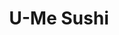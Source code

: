 ---
layout: place
title: U-Me Sushi
permalink: /new-york/woodhaven/u-me-sushi.html
stateAbbr: NY
stateName: New York
cityName: Woodhaven
seo:
  type: restaurant
  links: https://umesushiqueens.com/
place_id: ChIJncjM5PxdwokR9tFh1SRh_Go
photos:
  - name: >-
      places/ChIJncjM5PxdwokR9tFh1SRh_Go/photos/AeeoHcJjpwcbnERxi6Lo2ieoaxI8ui2jAnYtbLQWq2su_CqRxbTOYp8KqzAc1pOCTUOJ4IfN_PUfo8LsWiAJrkt1kSpx4Bbr0Sor6OoSXGR1w4PG1yl18FR3WdzT4Oh9875jLZPXGdz6kXv167lcJAY3Mu-AnYHF027rU0PUi28x9kKMtneJmPUYlYD23NO7UmL7aZHv_8hSY3Imr-7rD6j2PKaX0pBX6VqVw_QbxPcdLsEDnLNa7E-gn-flwW-jS9h_Ic64-ZFkQI7osQ-w3TuASWypMfVN4G3CQwUHlviLxrk9NcXhB-ATQeh6SsT8L5g9V0oa-Vkd7Wa7usk98ABunT-dudGpDKrK_SLQyvy5jZwJiJRBx_EOGPIqzrUl80rrJvLSK7WZ-wchT9KWITbccFQf96fHUWqE6xlqPNmMM0HJFA
    widthPx: 3072
    heightPx: 4080
    authorAttributions:
      - displayName: Jim Ryan
        uri: https://maps.google.com/maps/contrib/110344283172678365745
        photoUri: >-
          https://lh3.googleusercontent.com/a-/ALV-UjWTVgAKhkpsRFPKcH803ki4fR3oc7x3BPYTVurLDTjq1EC0c3sBnw=s100-p-k-no-mo
    flagContentUri: >-
      https://www.google.com/local/imagery/report/?cb_client=maps_api_places.places_api&image_key=!1e10!2sCIHM0ogKEICAgICug-W_ag&hl=en-US
    googleMapsUri: >-
      https://www.google.com/maps/place//data=!3m4!1e2!3m2!1sCIHM0ogKEICAgICug-W_ag!2e10!4m2!3m1!1s0x89c25dfce4ccc89d:0x6afc6124d561d1f6
  - name: >-
      places/ChIJncjM5PxdwokR9tFh1SRh_Go/photos/AeeoHcJYIH9wcN4jiC5eyduFo2nIMW5Lqu6sxjkaN6W0Hc3vVV8IFXmKPLc7vCf3y1V4MJMzZQhLbbFjmnhfoLqlp2fadSvfFHbQrLPLuoBXN-ZD8WvS64cVhBPpAyIga0SERELWFl1gjzb2YCSHA3UuIgh3QRfJmVSK-q44W7kjAEV01qsYRg8gKk73Ibk8hwrnIfCNtiOj545lVZEDWTsytMg6dpQuLSV2eW9mXWQrlOLurBamvzfaJTJY19Pxk5-CgwPQkWbSwo8V73RRp-zJ0g3L-s9H06OiqvLiRE2kCMqMpw
    widthPx: 1280
    heightPx: 1707
    authorAttributions:
      - displayName: U-Me Sushi
        uri: https://maps.google.com/maps/contrib/107227661846027485290
        photoUri: >-
          https://lh3.googleusercontent.com/a-/ALV-UjXwF46e_BExh_BwATcxmujEqtUoVljPqBvyRGkIhu140SPdGvs=s100-p-k-no-mo
    flagContentUri: >-
      https://www.google.com/local/imagery/report/?cb_client=maps_api_places.places_api&image_key=!1e10!2sAF1QipPmzTlNbYkMyTTDWE84Oeqt4isTZR-udXgD1vpS&hl=en-US
    googleMapsUri: >-
      https://www.google.com/maps/place//data=!3m4!1e2!3m2!1sAF1QipPmzTlNbYkMyTTDWE84Oeqt4isTZR-udXgD1vpS!2e10!4m2!3m1!1s0x89c25dfce4ccc89d:0x6afc6124d561d1f6
  - name: >-
      places/ChIJncjM5PxdwokR9tFh1SRh_Go/photos/AeeoHcJOB-WiOrra061HFun695qA-d77wcLTh3OM1cF3aEYpltXsMYkAqFztA4yG7sNP5iN9FBey3KJWRgWWFZvJxvibEm2z93cmDUT964LpQUrFPK5i9FDTrOgXbNC1ChGQ8m9zj5ALb50PB93y3BuRGNTS7eLw6fVFHKVji8KRHMfJLhD3cD3_ixPenK0YEE7L8T9SB9BMHU2O1GARqBFgcgGf4Ad8GNenzCbZJV3GOnH5Itd4IB8z9e_uuPeR5msOWRHg4Zd65-zo1XHeeoIWNk72iE2tFzoeJkgO6JWtOVn3EmKRr-RhrYwY6XWGr2xm-cGheygvYSTwJ5TH1P9H0g4hx882FG_ksB7h9jnJNa81ngV6J-1joId1qHIVFOKCXtBzzMfrpvKyPOGJr_r3KWj65rLYgJ7zBtqzKmk7jCfoo35A
    widthPx: 3600
    heightPx: 4800
    authorAttributions:
      - displayName: Vanesa Corder
        uri: https://maps.google.com/maps/contrib/117524763012059048311
        photoUri: >-
          https://lh3.googleusercontent.com/a/ACg8ocInyv0m38zB-Ypz5mtBAg7TJvGfgwHcc4ugIXYGIb9_A_4DDg=s100-p-k-no-mo
    flagContentUri: >-
      https://www.google.com/local/imagery/report/?cb_client=maps_api_places.places_api&image_key=!1e10!2sCIHM0ogKEICAgIDf3o2zkwE&hl=en-US
    googleMapsUri: >-
      https://www.google.com/maps/place//data=!3m4!1e2!3m2!1sCIHM0ogKEICAgIDf3o2zkwE!2e10!4m2!3m1!1s0x89c25dfce4ccc89d:0x6afc6124d561d1f6
  - name: >-
      places/ChIJncjM5PxdwokR9tFh1SRh_Go/photos/AeeoHcL6TtviADvyi5RS55ove_DbIpdP0VhLAtOmk8p0vV0yvQhrZA3_nSZlhlgABc5e6ze2TTCZRn22yYGxHGY6Ol_FZnETi3gUm7UQAu2w5wAumhG8rcOBU-wc3pseDtx5oOJUkpjRmwmmbvNLnusztFiSM5rghgJ_4t-n_xpivsn1XT1NvkyFFrPdIX1VPX5l9mduRayPwx933Y2e6nW1YBWyTVlqtPCAcqfxTLcV4hOSslBBIDBfNQxeQrk6QfbcnlEJ81oympU_fszlwCXl8JjttGEulkW66QAWdOm8Sxw6Jw
    widthPx: 3024
    heightPx: 4032
    authorAttributions:
      - displayName: U-Me Sushi
        uri: https://maps.google.com/maps/contrib/107227661846027485290
        photoUri: >-
          https://lh3.googleusercontent.com/a-/ALV-UjXwF46e_BExh_BwATcxmujEqtUoVljPqBvyRGkIhu140SPdGvs=s100-p-k-no-mo
    flagContentUri: >-
      https://www.google.com/local/imagery/report/?cb_client=maps_api_places.places_api&image_key=!1e10!2sAF1QipPvydlxQvm_EfV1L0CKngnOQQzPYDxajJQ8oBq2&hl=en-US
    googleMapsUri: >-
      https://www.google.com/maps/place//data=!3m4!1e2!3m2!1sAF1QipPvydlxQvm_EfV1L0CKngnOQQzPYDxajJQ8oBq2!2e10!4m2!3m1!1s0x89c25dfce4ccc89d:0x6afc6124d561d1f6
  - name: >-
      places/ChIJncjM5PxdwokR9tFh1SRh_Go/photos/AeeoHcKBXjW6Fl671fxYH7MNVsE1xqeqeUIgPP7IROgPklCFaB62pP9E69wJLq5VagMJm4n7U48wrJXfG_7OnTOSAOkltE6ZRgWIQ9z5PMow1ZvfAUgJRs_aK4cvPAZlAwzuEb13PjLdVMyIox4WjXeDqH7qMfS3795mxhqwQbnl1iFvrexlNT8PUbrwRQ2Xtlgy_TmZLCPHhD3uILYGt_dS7FAgzM_NCLPBpOtJN-6JOAU-qQIg0-fmMkDv6PEq821oAR0SzpXA-fGXAe1Jh6QTPPYbjrwLLM6ELF55upa5LfE6XyEDldClmHOxkUlVRmRqaa0OrnzgPU77I8b6-t2R5F8ID0Qbgk4VkeUUH6HANX5IDGOGHnZthwTOSCgCaajozN7Qmxts2gAoubz4oqmi2us_gNEm-dS289v9UsEhoBw9RisR
    widthPx: 4032
    heightPx: 3024
    authorAttributions:
      - displayName: Shivaul Tulsi
        uri: https://maps.google.com/maps/contrib/104997399092387463697
        photoUri: >-
          https://lh3.googleusercontent.com/a-/ALV-UjWA_guWpVfFqsVegrtyKl3Fp1LqfC4QVL_LY6YhajvI7snewG53cQ=s100-p-k-no-mo
    flagContentUri: >-
      https://www.google.com/local/imagery/report/?cb_client=maps_api_places.places_api&image_key=!1e10!2sCIHM0ogKEICAgICOwZXLjQE&hl=en-US
    googleMapsUri: >-
      https://www.google.com/maps/place//data=!3m4!1e2!3m2!1sCIHM0ogKEICAgICOwZXLjQE!2e10!4m2!3m1!1s0x89c25dfce4ccc89d:0x6afc6124d561d1f6
  - name: >-
      places/ChIJncjM5PxdwokR9tFh1SRh_Go/photos/AeeoHcJfgjmWyprz5reKex1_-lNNKZPBL7oZrlWV9T5PVHjbbfGLL92dqxvcgMhuk41FXe5qmms8wgGG6CanqGoUgDMcdkT7dFDGSkdAi2I1JZZJvBbf6C-fs6UNryFAdE2LcG_HtFLuu8lLyxMgzh5P5vbSPc5AGHMn_3jQUxm22LfcL91dGjod_EuyTBSoNi0TluX8dBdEnnPpHc792XvPYZ0yx6hfi70zFVsBteuZsFyjmSY8gKzaO6-zYoTGIe0ZtNVvdNvwQYnkxKOUs-_SYc0F2xBr-P4I88bNw6C--Z-N14S9a2AK6yE_U9bCThUA1g131d1CoBzPHivfkKP1mZGEf6uYUD_R_m2P7Si0ga6BjL5qr8WgxGZjCRSkuldsMKa8YsgfNVahaEX1f0zyQuay4qBgGYvBABcchzK-hor9WOQy
    widthPx: 3024
    heightPx: 4032
    authorAttributions:
      - displayName: Jose Snchz
        uri: https://maps.google.com/maps/contrib/108814522067967017351
        photoUri: >-
          https://lh3.googleusercontent.com/a/ACg8ocIY50A7iFbKY6RUdujlYrNDBkPRWvYCOeficVyOZa1TAmwiOA=s100-p-k-no-mo
    flagContentUri: >-
      https://www.google.com/local/imagery/report/?cb_client=maps_api_places.places_api&image_key=!1e10!2sCIHM0ogKEICAgID70o7RsQE&hl=en-US
    googleMapsUri: >-
      https://www.google.com/maps/place//data=!3m4!1e2!3m2!1sCIHM0ogKEICAgID70o7RsQE!2e10!4m2!3m1!1s0x89c25dfce4ccc89d:0x6afc6124d561d1f6
  - name: >-
      places/ChIJncjM5PxdwokR9tFh1SRh_Go/photos/AeeoHcL8SAXU5uo8UFH5sP_pfQue5-0x95tf9UbylqVJfTxSozp7c85ILaBaczpCoPd_ZtoYP6uzvOdCO-C36Y7KGD8oMMwZPP9BTRSYqBvVobyAwoHBsGtNG1nUgteNchv8fQi-CccY1y3cgzCpTXXrSUsiTo_V2SPwxk_4XaYIKiV8TyvEfVEix3AaahefLSOovDJdsJ5cCqm4UsSuyjKvvdjMFyx6eW194RrOKlYtVEkbLh9OFUpptatj8eLmKWzRdIF9qVOLfMPG5_w7rXbk4NSz6lxQDKYEj6dioSrr5rskgbhP_B87IKK2spCqNycmHe8ssc99IOqOmJp1G3gYSxVjsbbHpMeNPkTL3G4TX-9hvmpruEul-rlDhjeovbZMpXDpySLKcDWDqC6sZ7ahMEz2wXQ7uJaVa0DUjY2oTHMuUusT
    widthPx: 3072
    heightPx: 4080
    authorAttributions:
      - displayName: 'Null'
        uri: https://maps.google.com/maps/contrib/115011092444066010696
        photoUri: >-
          https://lh3.googleusercontent.com/a-/ALV-UjUdNWWVGq-lrvBOJl36H8XhO5G42fSkqLAW4o7pN0Nk-5iNSw=s100-p-k-no-mo
    flagContentUri: >-
      https://www.google.com/local/imagery/report/?cb_client=maps_api_places.places_api&image_key=!1e10!2sCIHM0ogKEICAgICX9aW42gE&hl=en-US
    googleMapsUri: >-
      https://www.google.com/maps/place//data=!3m4!1e2!3m2!1sCIHM0ogKEICAgICX9aW42gE!2e10!4m2!3m1!1s0x89c25dfce4ccc89d:0x6afc6124d561d1f6
  - name: >-
      places/ChIJncjM5PxdwokR9tFh1SRh_Go/photos/AeeoHcJ2FHX3sfj9GG6Cbx5ph9R-Fn7xUfhnlUp6_-umN8ytmQVPFDecyU0RsVp9o0yL5AzQ9pyKW56Iv7m12SOCvSMdYhmrv2uxiTj7Dh-J8dn7zlm--ELWly4d2MmC5P9Utex2H8eIxvVhsdmOl5HQJCbgkRDIGAXwde8lMFP6SqukEvkQ21LvKV9e5JanbgmW-CCFYOEVgEqWZuj8BKmwfOh4oM9jl7E-H1T1-aGY15EyQxKnwOdX6Vvf-0odVQJNLku6YweiL6_RJeyA2zz-cK_dHFACvTL_hi_R1s1_r-Xc4czDFGuNydKzBhNl_vEdMDo7xPN5Tfm_A5tG-xIbneXhkIlEG_x1HLlWvorqwIVs8yiykPwbLDuJWXB42cgJtDlHt03btb9txNZp76O_CVI7RmpgGi3YKUpMqViiD5KPlI4
    widthPx: 4000
    heightPx: 3000
    authorAttributions:
      - displayName: Petal Jarvis
        uri: https://maps.google.com/maps/contrib/102487472119048059166
        photoUri: >-
          https://lh3.googleusercontent.com/a/ACg8ocL1n9P67owNa5wYNne39pt0Y0CaFD4PW5dvanQIV0CiRdrY2A=s100-p-k-no-mo
    flagContentUri: >-
      https://www.google.com/local/imagery/report/?cb_client=maps_api_places.places_api&image_key=!1e10!2sCIHM0ogKEICAgICT7Z3O4AE&hl=en-US
    googleMapsUri: >-
      https://www.google.com/maps/place//data=!3m4!1e2!3m2!1sCIHM0ogKEICAgICT7Z3O4AE!2e10!4m2!3m1!1s0x89c25dfce4ccc89d:0x6afc6124d561d1f6
  - name: >-
      places/ChIJncjM5PxdwokR9tFh1SRh_Go/photos/AeeoHcJpzUckicQlyQoDJ68eY7HvtbrJwBba7MHIv7G5ksycFV6JuEEYQ6SnFAgjrfOJuatOTdTTgzdLb6kbpdzQn2O757d3dbM9R0UdEJjOHdYH3vKJK5lKrXZtKPrGz1_ic9RDOLyY3KHwVMSCsJk9tL51IgBXfm_aIgiB1kzjaTiGT9ST_MVl_3WT1Kj92CfIHBsFcEbpyYAUBHbLTSG2957Z4bbQghs3xj3faHXaDj6wprBz8Noz_3Zq0OO6s7UCYRI3hdgo_UNUqHi-5GdGJQ5vB6Q5wiBcWP59UXedlptFO7Qm1GAqOTClQ5QsMaDUzvWBEflZU71NoG60-qZkBNup89po_D8HIBp1EtftIHTxwFHT0o7EkDfFfxkmd1N-HAfROiYSu8OysfvTUUBIQboc4u8yYH2dFN1a1SjTgcwGwQ
    widthPx: 3024
    heightPx: 4032
    authorAttributions:
      - displayName: Jhoanna
        uri: https://maps.google.com/maps/contrib/105311689604016587952
        photoUri: >-
          https://lh3.googleusercontent.com/a-/ALV-UjUW7JeifU7kbDtsJ92eCgoXhOUy88cnO_dR4arb6yVCwgeDVL_fZw=s100-p-k-no-mo
    flagContentUri: >-
      https://www.google.com/local/imagery/report/?cb_client=maps_api_places.places_api&image_key=!1e10!2sCIHM0ogKEICAgICLjJW4Bw&hl=en-US
    googleMapsUri: >-
      https://www.google.com/maps/place//data=!3m4!1e2!3m2!1sCIHM0ogKEICAgICLjJW4Bw!2e10!4m2!3m1!1s0x89c25dfce4ccc89d:0x6afc6124d561d1f6
  - name: >-
      places/ChIJncjM5PxdwokR9tFh1SRh_Go/photos/AeeoHcKH0OBtrXvdw5ewzZYl55GVUSk_Apd8i7RhnIQpr0buOvFlHkIHAOfD6djYQ338buPOsJOnRSTO52Udmwc6SiNkfaqdHUJDqqAAIuZa7q60nm3vBkDxP_IFhc9Tg9Gtc3V5s83jfCVXMdpx2ccgqfKIgZcfPtlfkNI-a6bVZClwREtWXsE0Ld9BOET38P3bkFcoI2OU-voEDEe7k9CxCGIrimLX0yfhoyRjTC44yVlrUzAz6y4l2iU8BpCfmNfdV5QhQYZxLQU5qMJ8WQlL65NaB6DhuM_ThZ_15LrLCuuv7tahlylS0MtApQg9PWhFjcUvMhx48l_FDi_bPonUbjb8OcDnlY1VDSMEsgCOr1WbESMWyDowlTHy_x5cwudYwKvBjKnD5WLh2krS3l5SmTi1KzdY1Uod0dGjKWLtNu4
    widthPx: 4000
    heightPx: 2992
    authorAttributions:
      - displayName: Lingyun Wang
        uri: https://maps.google.com/maps/contrib/102258014999611575035
        photoUri: >-
          https://lh3.googleusercontent.com/a/ACg8ocJjShelTD3HFxncEqlILdQIdNA74sUgbL4XmEPqt0hZSo2Thw=s100-p-k-no-mo
    flagContentUri: >-
      https://www.google.com/local/imagery/report/?cb_client=maps_api_places.places_api&image_key=!1e10!2sCIHM0ogKEICAgIC4m5acaw&hl=en-US
    googleMapsUri: >-
      https://www.google.com/maps/place//data=!3m4!1e2!3m2!1sCIHM0ogKEICAgIC4m5acaw!2e10!4m2!3m1!1s0x89c25dfce4ccc89d:0x6afc6124d561d1f6
address: 85-09 Jamaica Ave, Woodhaven, NY 11421, USA
street: 85-09 Jamaica Ave
city: Woodhaven
state: NY
zip: '11421'
country: USA
neighborhood: Woodhaven
latitude: '40.692671'
longitude: '-73.858696'
accessibility_options:
  wheelchairAccessibleEntrance: true
  wheelchairAccessibleRestroom: true
  wheelchairAccessibleSeating: true
business_status: OPERATIONAL
name: U-Me Sushi
google_maps_links:
  directionsUri: >-
    https://www.google.com/maps/dir//''/data=!4m7!4m6!1m1!4e2!1m2!1m1!1s0x89c25dfce4ccc89d:0x6afc6124d561d1f6!3e0
  placeUri: https://maps.google.com/?cid=7709143472978121206
  writeAReviewUri: >-
    https://www.google.com/maps/place//data=!4m3!3m2!1s0x89c25dfce4ccc89d:0x6afc6124d561d1f6!12e1
  reviewsUri: >-
    https://www.google.com/maps/place//data=!4m4!3m3!1s0x89c25dfce4ccc89d:0x6afc6124d561d1f6!9m1!1b1
  photosUri: >-
    https://www.google.com/maps/place//data=!4m3!3m2!1s0x89c25dfce4ccc89d:0x6afc6124d561d1f6!10e5
primary_type: Japanese Restaurant
opening_hours:
  regular: null
  current: null
secondary_opening_hours:
  regular:
    weekdayDescriptions: null
    type: null
  current:
    weekdayDescriptions: null
    type: null
phone: (718) 849-6868
price_level: PRICE_LEVEL_MODERATE
price_range: $10 &ndash; $20
rating: '4.2'
rating_count: 0
website: https://umesushiqueens.com/
description: >-
  Discover U-Me Sushi in Woodhaven, NY$$$U-Me Sushi in Woodhaven, NY, stands out
  as a welcoming Japanese restaurant serving fresh sushi rolls, teriyaki, and
  hibachi options in a casual, relaxed atmosphere. This spot emphasizes
  accessibility with features like wheelchair-friendly entrances and seating,
  making it easy for everyone to enjoy a meal without hassle. With moderate
  pricing that keeps things affordable yet satisfying, it's ideal for those
  exploring sushi restaurants near me who appreciate quality ingredients and a
  laid-back vibe. The menu highlights a variety of Japanese dishes that cater to
  different tastes, from light bites to hearty meals, perfect for anyone seeking
  top-rated sushi in a neighborhood setting.
generative_summary: >-
  Discover U-Me Sushi in Woodhaven, NY$$$U-Me Sushi in Woodhaven, NY, stands out
  as a welcoming Japanese restaurant serving fresh sushi rolls, teriyaki, and
  hibachi options in a casual, relaxed atmosphere. This spot emphasizes
  accessibility with features like wheelchair-friendly entrances and seating,
  making it easy for everyone to enjoy a meal without hassle. With moderate
  pricing that keeps things affordable yet satisfying, it's ideal for those
  exploring sushi restaurants near me who appreciate quality ingredients and a
  laid-back vibe. The menu highlights a variety of Japanese dishes that cater to
  different tastes, from light bites to hearty meals, perfect for anyone seeking
  top-rated sushi in a neighborhood setting.
generative_disclosure: Summarized by AI using the Grok-3-Mini model.
reviews:
  - name: >-
      places/ChIJncjM5PxdwokR9tFh1SRh_Go/reviews/ChZDSUhNMG9nS0VJQ0FnSUNYOWFXNEdnEAE
    relativePublishTimeDescription: 5 months ago
    rating: 5
    text:
      text: >-
        I love this restaurant, a small oasis tucked into the middle of a busy
        city. The restaurant delivers top quality food at great prices. Everyone
        there is so nice and the lady that tends to you is truly world class. Me
        and my partner go there every week!
      languageCode: en
    originalText:
      text: >-
        I love this restaurant, a small oasis tucked into the middle of a busy
        city. The restaurant delivers top quality food at great prices. Everyone
        there is so nice and the lady that tends to you is truly world class. Me
        and my partner go there every week!
      languageCode: en
    authorAttribution:
      displayName: 'Null'
      uri: https://www.google.com/maps/contrib/115011092444066010696/reviews
      photoUri: >-
        https://lh3.googleusercontent.com/a-/ALV-UjUdNWWVGq-lrvBOJl36H8XhO5G42fSkqLAW4o7pN0Nk-5iNSw=s128-c0x00000000-cc-rp-mo
    publishTime: '2024-10-19T06:11:29.430862Z'
    flagContentUri: >-
      https://www.google.com/local/review/rap/report?postId=ChZDSUhNMG9nS0VJQ0FnSUNYOWFXNEdnEAE&d=17924085&t=1
    googleMapsUri: >-
      https://www.google.com/maps/reviews/data=!4m6!14m5!1m4!2m3!1sChZDSUhNMG9nS0VJQ0FnSUNYOWFXNEdnEAE!2m1!1s0x89c25dfce4ccc89d:0x6afc6124d561d1f6
  - name: >-
      places/ChIJncjM5PxdwokR9tFh1SRh_Go/reviews/ChZDSUhNMG9nS0VJQ0FnSUNYOWFtQ0FnEAE
    relativePublishTimeDescription: 5 months ago
    rating: 5
    text:
      text: >-
        The best place to get sushi in Woodhaven! My Partner & I go here EVERY
        week! It's amazing! The customer service is amazing, the food is amazing
        as well! I genuinely feel welcome everytime!!
      languageCode: en
    originalText:
      text: >-
        The best place to get sushi in Woodhaven! My Partner & I go here EVERY
        week! It's amazing! The customer service is amazing, the food is amazing
        as well! I genuinely feel welcome everytime!!
      languageCode: en
    authorAttribution:
      displayName: Jerick
      uri: https://www.google.com/maps/contrib/115590952973387386039/reviews
      photoUri: >-
        https://lh3.googleusercontent.com/a/ACg8ocIF0TNENzBxT7Ie6t7L-7okY1Wc8bihAMaSPbytXnZGUf7BPL9e=s128-c0x00000000-cc-rp-mo
    publishTime: '2024-10-19T05:55:59.309259Z'
    flagContentUri: >-
      https://www.google.com/local/review/rap/report?postId=ChZDSUhNMG9nS0VJQ0FnSUNYOWFtQ0FnEAE&d=17924085&t=1
    googleMapsUri: >-
      https://www.google.com/maps/reviews/data=!4m6!14m5!1m4!2m3!1sChZDSUhNMG9nS0VJQ0FnSUNYOWFtQ0FnEAE!2m1!1s0x89c25dfce4ccc89d:0x6afc6124d561d1f6
  - name: >-
      places/ChIJncjM5PxdwokR9tFh1SRh_Go/reviews/ChZDSUhNMG9nS0VJQ0FnSUNMakpXNEd3EAE
    relativePublishTimeDescription: 9 months ago
    rating: 5
    text:
      text: >-
        This is my new favorite spot! The staff was super friendly and very
        attentive. I ordered Jamaica Roll and my partner ordered the Fuji Roll,
        with beverages, totalled under $40. Absolutely delicious meals and great
        affordable price. Wish I could gatekeep this place but they DESERVE
        their 5 stars! ❤️ Will come again!
      languageCode: en
    originalText:
      text: >-
        This is my new favorite spot! The staff was super friendly and very
        attentive. I ordered Jamaica Roll and my partner ordered the Fuji Roll,
        with beverages, totalled under $40. Absolutely delicious meals and great
        affordable price. Wish I could gatekeep this place but they DESERVE
        their 5 stars! ❤️ Will come again!
      languageCode: en
    authorAttribution:
      displayName: Jhoanna
      uri: https://www.google.com/maps/contrib/105311689604016587952/reviews
      photoUri: >-
        https://lh3.googleusercontent.com/a-/ALV-UjUW7JeifU7kbDtsJ92eCgoXhOUy88cnO_dR4arb6yVCwgeDVL_fZw=s128-c0x00000000-cc-rp-mo-ba4
    publishTime: '2024-06-20T02:48:53.934259Z'
    flagContentUri: >-
      https://www.google.com/local/review/rap/report?postId=ChZDSUhNMG9nS0VJQ0FnSUNMakpXNEd3EAE&d=17924085&t=1
    googleMapsUri: >-
      https://www.google.com/maps/reviews/data=!4m6!14m5!1m4!2m3!1sChZDSUhNMG9nS0VJQ0FnSUNMakpXNEd3EAE!2m1!1s0x89c25dfce4ccc89d:0x6afc6124d561d1f6
  - name: >-
      places/ChIJncjM5PxdwokR9tFh1SRh_Go/reviews/ChdDSUhNMG9nS0VJQ0FnSURMamJxdnBBRRAB
    relativePublishTimeDescription: 9 months ago
    rating: 5
    text:
      text: >-
        This spot is my usual takeout sushi spot and this is my second time
        dining in- just a reminder how amazing and fresh their sushi is. Also,
        the service was great, especially the woman who served us - excellent
        hospitality. Thank you guys so much, we cleared our plate so fast. It’s
        really nice to have a such a great gem here in Woodhaven.
      languageCode: en
    originalText:
      text: >-
        This spot is my usual takeout sushi spot and this is my second time
        dining in- just a reminder how amazing and fresh their sushi is. Also,
        the service was great, especially the woman who served us - excellent
        hospitality. Thank you guys so much, we cleared our plate so fast. It’s
        really nice to have a such a great gem here in Woodhaven.
      languageCode: en
    authorAttribution:
      displayName: Tamanna Yousuf
      uri: https://www.google.com/maps/contrib/116882221350390945998/reviews
      photoUri: >-
        https://lh3.googleusercontent.com/a-/ALV-UjW0zBeAIu8S0VJxXmzpj4oPY6-m7_t4RC1YMy7Bxtr5rAVN12BZbA=s128-c0x00000000-cc-rp-mo-ba2
    publishTime: '2024-06-29T11:22:36.621195Z'
    flagContentUri: >-
      https://www.google.com/local/review/rap/report?postId=ChdDSUhNMG9nS0VJQ0FnSURMamJxdnBBRRAB&d=17924085&t=1
    googleMapsUri: >-
      https://www.google.com/maps/reviews/data=!4m6!14m5!1m4!2m3!1sChdDSUhNMG9nS0VJQ0FnSURMamJxdnBBRRAB!2m1!1s0x89c25dfce4ccc89d:0x6afc6124d561d1f6
  - name: >-
      places/ChIJncjM5PxdwokR9tFh1SRh_Go/reviews/ChZDSUhNMG9nS0VJQ0FnSURKNzRlVmZREAE
    relativePublishTimeDescription: a year ago
    rating: 5
    text:
      text: >-
        Came here on a whim becuase my husband I were craving sushi. We drove
        past it on our way home and were always curious and picky when it comes
        to sushi.


        The food and desert was fresh, delicious and filling! Vivian was such an
        amazing waitress, super attentive and super sweet.


        Parking is a hit or miss, but we went around 7ish maybe 8pm and it empty
        and started to pick up and found parking right up front.


        Definitely returning here and hope you enjoy your visit!
      languageCode: en
    originalText:
      text: >-
        Came here on a whim becuase my husband I were craving sushi. We drove
        past it on our way home and were always curious and picky when it comes
        to sushi.


        The food and desert was fresh, delicious and filling! Vivian was such an
        amazing waitress, super attentive and super sweet.


        Parking is a hit or miss, but we went around 7ish maybe 8pm and it empty
        and started to pick up and found parking right up front.


        Definitely returning here and hope you enjoy your visit!
      languageCode: en
    authorAttribution:
      displayName: Elizabeth Kats
      uri: https://www.google.com/maps/contrib/108757348956483841303/reviews
      photoUri: >-
        https://lh3.googleusercontent.com/a-/ALV-UjXM1p2MoWgn-LQGed8Zw6ig-VyU13SHBdS8ZJX4K4cyxEZ2GXRicw=s128-c0x00000000-cc-rp-mo-ba4
    publishTime: '2023-07-25T15:39:45.244498Z'
    flagContentUri: >-
      https://www.google.com/local/review/rap/report?postId=ChZDSUhNMG9nS0VJQ0FnSURKNzRlVmZREAE&d=17924085&t=1
    googleMapsUri: >-
      https://www.google.com/maps/reviews/data=!4m6!14m5!1m4!2m3!1sChZDSUhNMG9nS0VJQ0FnSURKNzRlVmZREAE!2m1!1s0x89c25dfce4ccc89d:0x6afc6124d561d1f6
review_summary: >-
  What Customers Are Saying About U-Me Sushi$$$Folks often rave about the fresh
  and flavorful sushi that hits the spot without breaking the bank, making it a
  solid pick for anyone hunting for great Japanese eats nearby. Many highlight
  the friendly service and welcoming feel that turn first-timers into regulars,
  with comments on how the overall experience feels inviting and reliable.
  Reviewers frequently mention the value for money, noting that meals are
  delicious and satisfying for the price, which keeps people coming back week
  after week. If you're on the lookout for sushi places near me that deliver on
  taste and atmosphere, this spot gets consistent nods for its approachable vibe
  and tasty options. All in all, it's a go-to choice that leaves diners feeling
  pleased and eager to return for more.
review_disclosure: Summarized by AI using the Grok-3-Mini model.
parking_options:
  freeParkingLot: false
  freeStreetParking: true
  paidStreetParking: true
  valetParking: false
  freeGarageParking: false
payment_options:
  acceptsDebitCards: true
  acceptsCashOnly: false
  acceptsNfc: true
allow_dogs: null
curbside_pickup: null
delivery: true
dine_in: true
good_for_children: true
good_for_groups: true
good_for_sports: false
live_music: null
menu_for_children: false
outdoor_seating: false
reservable: true
restroom: true
serves_beer: null
serves_breakfast: false
serves_brunch: null
serves_cocktails: null
serves_coffee: null
serves_dinner: true
serves_dessert: null
serves_lunch: true
serves_vegetarian_food: true
serves_wine: null
takeout: true
update_category: pro
places_description: null

---